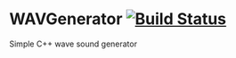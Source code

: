 # WAVGenerator [![Build Status](https://travis-ci.org/IGR2014/WAVGenerator.svg?branch=master)](https://travis-ci.org/IGR2014/WAVGenerator)
Simple C++ wave sound generator
